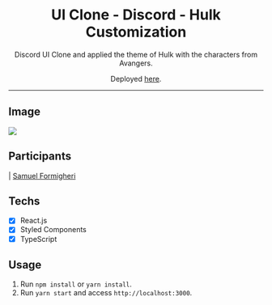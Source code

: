 <h1 align="center">
UI Clone - Discord - Hulk Customization
</h1>

<p align="center">Discord UI Clone and applied the theme of Hulk with the characters from Avangers.</p>
<p align="center">Deployed <a href="https://rocketseat-discord-clone.netlify.app/">here</a>.</p>

<hr>

## Image

<img src ="https://user-images.githubusercontent.com/62508848/85351028-15828680-b4d9-11ea-9a00-2fc3ea78a256.png">


## Participants

| [Samuel Formigheri](https://github.com/SamuelFormigheri)

## Techs

- [x] React.js
- [x] Styled Components
- [x] TypeScript

## Usage

1. Run `npm install` or `yarn install`.<br />
2. Run `yarn start` and access `http://localhost:3000`.<br />

